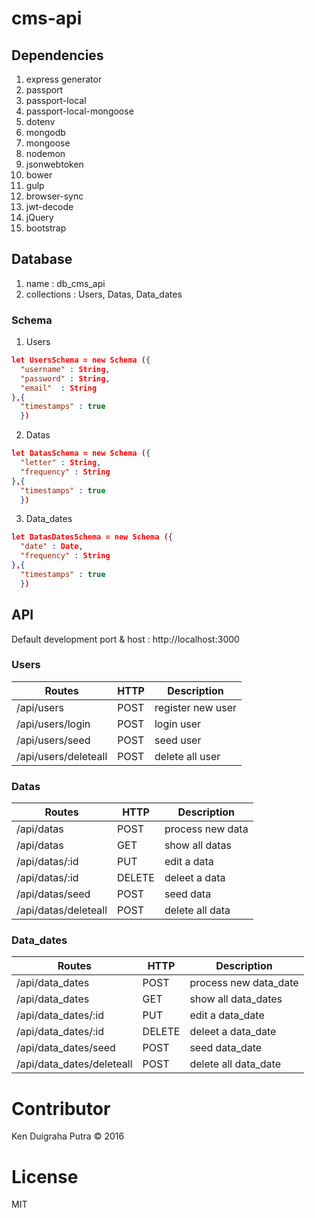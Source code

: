 # cms-api

## Dependencies
1. express generator
2. passport
3. passport-local
4. passport-local-mongoose
5. dotenv
6. mongodb
7. mongoose
8. nodemon
9. jsonwebtoken
10. bower
11. gulp
12. browser-sync
13. jwt-decode
14. jQuery
15. bootstrap

## Database
1. name : db_cms_api
2. collections : Users, Datas, Data_dates

### Schema
1. Users
```json
let UsersSchema = new Schema ({
  "username" : String,
  "password" : String,
  "email"  : String
},{
  "timestamps" : true
  })
```

2. Datas
```json
let DatasSchema = new Schema ({
  "letter" : String,
  "frequency" : String
},{
  "timestamps" : true
  })
```

3. Data_dates
```json
let DatasDatesSchema = new Schema ({
  "date" : Date,
  "frequency" : String
},{
  "timestamps" : true
  })
```

## API
Default development port & host : http://localhost:3000

### Users
| Routes | HTTP | Description |
|--------|------|-------------|
| /api/users | POST | register new user |
| /api/users/login | POST | login user |
| /api/users/seed | POST | seed user |
| /api/users/deleteall | POST | delete all user |


### Datas
| Routes | HTTP | Description |
|--------|------|-------------|
| /api/datas | POST | process new data |
| /api/datas | GET | show all datas |
| /api/datas/:id | PUT | edit a data |
| /api/datas/:id | DELETE | deleet a data |
| /api/datas/seed | POST | seed data |
| /api/datas/deleteall | POST | delete all data |

### Data_dates
| Routes | HTTP | Description |
|--------|------|-------------|
| /api/data_dates | POST | process new data_date |
| /api/data_dates | GET | show all data_dates |
| /api/data_dates/:id | PUT | edit a data_date |
| /api/data_dates/:id | DELETE | deleet a data_date |
| /api/data_dates/seed | POST | seed data_date |
| /api/data_dates/deleteall | POST | delete all data_date |

# Contributor
Ken Duigraha Putra &copy; 2016

# License
MIT
